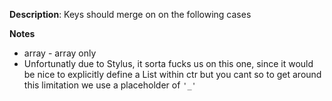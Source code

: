 __Description__: Keys should merge on on the following cases

__Notes__

+ array  - array only
+ Unfortunatly due to Stylus, it sorta fucks us on this one, since it would be nice to explicitly define a List within ctr but you cant so to get around this limitation we use a placeholder of `'_'`
